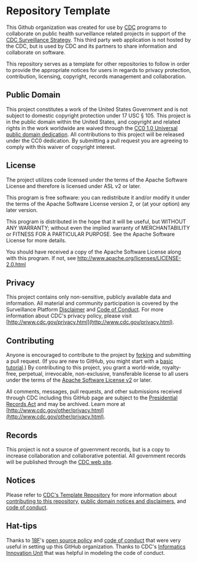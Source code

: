 # Repository Template
This Github organization was created for use by [CDC](http://www.cdc.gov)
programs to collaborate on public health surveillance related projects in
support of the [CDC Surveillance Strategy](http://www.cdc.gov/surveillance).
This third party web application is not hosted by the CDC, but is used by CDC
and its partners to share information and collaborate on software.

This repository serves as a template for other repositories to follow in order
to provide the appropriate notices for users in regards to privacy protection,
contribution, licensing, copyright, records management and collaboration.

## Public Domain
This project constitutes a work of the United States Government and is not
subject to domestic copyright protection under 17 USC § 105. This project is in
the public domain within the United States, and copyright and related rights in
the work worldwide are waived through the [CC0 1.0 Universal public domain dedication](https://creativecommons.org/publicdomain/zero/1.0/).
All contributions to this project will be released under the CC0 dedication. By
submitting a pull request you are agreeing to comply with this waiver of
copyright interest.

## License
The project utilizes code licensed under the terms of the Apache Software
License and therefore is licensed under ASL v2 or later.

This program is free software: you can redistribute it and/or modify it under
the terms of the Apache Software License version 2, or (at your option) any
later version.

This program is distributed in the hope that it will be useful, but WITHOUT ANY
WARRANTY; without even the implied warranty of MERCHANTABILITY or FITNESS FOR A
PARTICULAR PURPOSE. See the Apache Software License for more details.

You should have received a copy of the Apache Software License along with this
program. If not, see http://www.apache.org/licenses/LICENSE-2.0.html

## Privacy
This project contains only non-sensitive, publicly available data and
information. All material and community participation is covered by the
Surveillance Platform [Disclaimer](https://github.com/CDCgov/template/blob/master/DISCLAIMER.md)
and [Code of Conduct](https://github.com/CDCgov/template/blob/master/code-of-conduct.md).
For more information about CDC's privacy policy, please visit [http://www.cdc.gov/privacy.html](http://www.cdc.gov/privacy.html).

## Contributing
Anyone is encouraged to contribute to the project by [forking](https://help.github.com/articles/fork-a-repo)
and submitting a pull request. (If you are new to GitHub, you might start with a
[basic tutorial](https://help.github.com/articles/set-up-git).) By contributing
to this project, you grant a world-wide, royalty-free, perpetual, irrevocable,
non-exclusive, transferable license to all users under the terms of the
[Apache Software License v2](http://www.apache.org/licenses/LICENSE-2.0.html) or
later.

All comments, messages, pull requests, and other submissions received through
CDC including this GitHub page are subject to the [Presidential Records Act](http://www.archives.gov/about/laws/presidential-records.html)
and may be archived. Learn more at [http://www.cdc.gov/other/privacy.html](http://www.cdc.gov/other/privacy.html).

## Records
This project is not a source of government records, but is a copy to increase
collaboration and collaborative potential. All government records will be
published through the [CDC web site](http://www.cdc.gov).

## Notices
Please refer to [CDC's Template Repository](https://github.com/CDCgov/template)
for more information about [contributing to this repository](https://github.com/CDCgov/template/blob/master/CONTRIBUTING.md),
[public domain notices and disclaimers](https://github.com/CDCgov/template/blob/master/DISCLAIMER.md),
and [code of conduct](https://github.com/CDCgov/template/blob/master/code-of-conduct.md).

## Hat-tips
Thanks to [18F](https://18f.gsa.gov/)'s [open source policy](https://github.com/18F/open-source-policy)
and [code of conduct](https://github.com/CDCgov/code-of-conduct/blob/master/code-of-conduct.md)
that were very useful in setting up this GitHub organization. Thanks to CDC's
[Informatics Innovation Unit](https://www.phiresearchlab.org/index.php/code-of-conduct/)
that was helpful in modeling the code of conduct.
